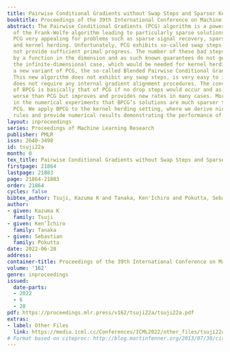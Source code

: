 ```yaml
---
title: Pairwise Conditional Gradients without Swap Steps and Sparser Kernel Herding
booktitle: Proceedings of the 39th International Conference on Machine Learning
abstract: The Pairwise Conditional Gradients (PCG) algorithm is a powerful extension
  of the Frank-Wolfe algorithm leading to particularly sparse solutions, which makes
  PCG very appealing for problems such as sparse signal recovery, sparse regression,
  and kernel herding. Unfortunately, PCG exhibits so-called swap steps that might
  not provide sufficient primal progress. The number of these bad steps is bounded
  by a function in the dimension and as such known guarantees do not generalize to
  the infinite-dimensional case, which would be needed for kernel herding. We propose
  a new variant of PCG, the so-called Blended Pairwise Conditional Gradients (BPCG).
  This new algorithm does not exhibit any swap steps, is very easy to implement, and
  does not require any internal gradient alignment procedures. The convergence rate
  of BPCG is basically that of PCG if no drop steps would occur and as such is no
  worse than PCG but improves and provides new rates in many cases. Moreover, we observe
  in the numerical experiments that BPCG’s solutions are much sparser than those of
  PCG. We apply BPCG to the kernel herding setting, where we derive nice quadrature
  rules and provide numerical results demonstrating the performance of our method.
layout: inproceedings
series: Proceedings of Machine Learning Research
publisher: PMLR
issn: 2640-3498
id: tsuji22a
month: 0
tex_title: Pairwise Conditional Gradients without Swap Steps and Sparser Kernel Herding
firstpage: 21864
lastpage: 21883
page: 21864-21883
order: 21864
cycles: false
bibtex_author: Tsuji, Kazuma K and Tanaka, Ken'Ichiro and Pokutta, Sebastian
author:
- given: Kazuma K
  family: Tsuji
- given: Ken’Ichiro
  family: Tanaka
- given: Sebastian
  family: Pokutta
date: 2022-06-28
address:
container-title: Proceedings of the 39th International Conference on Machine Learning
volume: '162'
genre: inproceedings
issued:
  date-parts:
  - 2022
  - 6
  - 28
pdf: https://proceedings.mlr.press/v162/tsuji22a/tsuji22a.pdf
extras:
- label: Other Files
  link: https://media.icml.cc/Conferences/ICML2022/other_files/tsuji22a-supp.zip
# Format based on citeproc: http://blog.martinfenner.org/2013/07/30/citeproc-yaml-for-bibliographies/
---
```

